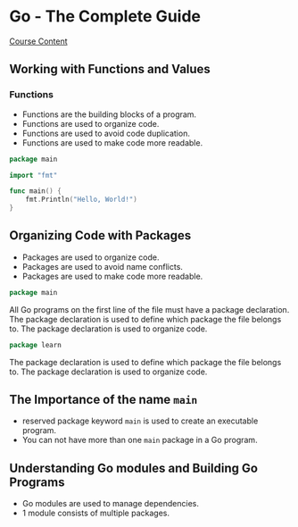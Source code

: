 # Go - The Complete Guide

[Course Content](https://www.udemy.com/course/go-the-complete-guide)

## Working with Functions and Values

### Functions

- Functions are the building blocks of a program.
- Functions are used to organize code.
- Functions are used to avoid code duplication.
- Functions are used to make code more readable.

```go
package main

import "fmt"

func main() {
    fmt.Println("Hello, World!")
}
```

## Organizing Code with Packages

- Packages are used to organize code.
- Packages are used to avoid name conflicts.
- Packages are used to make code more readable.

```go
package main
```

All Go programs on the first line of the file must have a package declaration. The package declaration is used to define which package the file belongs to. The package declaration is used to organize code.

```go
package learn
```

The package declaration is used to define which package the file belongs to. The package declaration is used to organize code.

## The Importance of the name `main`

- reserved package keyword `main` is used to create an executable program.
- You can not have more than one `main` package in a Go program.

## Understanding Go modules and Building Go Programs

- Go modules are used to manage dependencies.
- 1 module consists of multiple packages.
